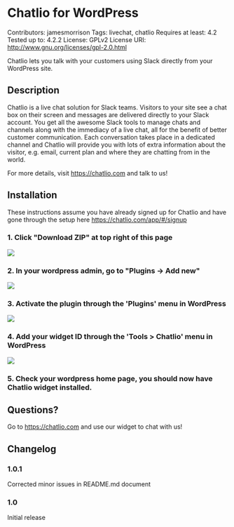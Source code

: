 # Chatlio for WordPress

Contributors: jamesmorrison
Tags: livechat, chatlio
Requires at least: 4.2
Tested up to: 4.2.2
License: GPLv2
License URI: http://www.gnu.org/licenses/gpl-2.0.html

Chatlio lets you talk with your customers using Slack directly from your WordPress site.

## Description

Chatlio is a live chat solution for Slack teams. Visitors to your site see a chat box on their screen and messages are delivered directly to your Slack account. You get all the awesome Slack tools to manage chats and channels along with the immediacy of a live chat, all for the benefit of better customer communication.
Each conversation takes place in a dedicated channel and Chatlio will provide you with lots of extra information about the visitor, e.g. email, current plan and where they are chatting from in the world.

For more details, visit https://chatlio.com and talk to us!

## Installation

These instructions assume you have already signed up for Chatlio and have gone through the setup here https://chatlio.com/app/#/signup

### 1. Click "Download ZIP" at top right of this page

![](https://s3-us-west-2.amazonaws.com/static.chatlio.com/uploads/p8qvw4wqd4.png)

### 2. In your wordpress admin, go to "Plugins -> Add new"

![](https://s3-us-west-2.amazonaws.com/static.chatlio.com/uploads/h7ga0p3o59.png)

### 3. Activate the plugin through the 'Plugins' menu in WordPress

![](https://s3-us-west-2.amazonaws.com/static.chatlio.com/uploads/orr04ihcem.png)

### 4. Add your widget ID through the 'Tools > Chatlio' menu in WordPress

![](https://s3-us-west-2.amazonaws.com/static.chatlio.com/uploads/hersc4epro.png)

### 5. Check your wordpress home page, you should now have Chatlio widget installed.

## Questions?

Go to https://chatlio.com and use our widget to chat with us!

## Changelog

### 1.0.1

Corrected minor issues in README.md document

### 1.0

Initial release
